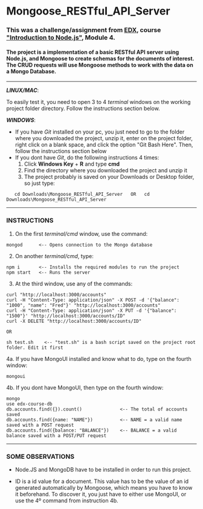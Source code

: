# Mongoose_RESTful_API_Server

### This was a challenge/assignment from [EDX](https://edx.org), course ["Introduction to Node.js"](https://www.edx.org/course/introduction-to-nodejs), Module 4. 

#### The project is a implementation of a basic RESTful API server using Node.js, and Mongoose to create schemas for the documents of interest. The CRUD requests will use Mongoose methods to work with the data on a Mongo Database.

- - - - 

___LINUX/MAC___:

To easily test it, you need to open 3 to 4 *terminal* windows on the working project folder directory. Follow the instructions section below.

___WINDOWS___:

  * If you have *Git* installed on your pc, you just need to go to the folder where you downloaded the project, unzip it, enter on the project folder, right click on a blank space, and click the option "Git Bash Here". Then, follow the instructions section below
  * If you dont have *Git*, do the following instructions 4 times:
     1. Click **Windows Key** + **R** and type **cmd**
     2. Find the directory where you downloaded the project and unzip it
     3. The project probably is saved on your Downloads or Desktop folder, so just type: 
 ```
    cd Downloads\Mongoose_RESTful_API_Server   OR   cd Downloads\Mongoose_RESTful_API_Server

 ``` 
    
- - - -

### INSTRUCTIONS

  1. On the first *terminal/cmd* window, use the command: 
  ```
  mongod      <-- Opens connection to the Mongo database
  ```
  2. On another *terminal/cmd*, type: 
  ```
  npm i       <-- Installs the required modules to run the project
  npm start   <-- Runs the server
  ```
  3. At the third window, use any of the commands:
  ```
  curl "http://localhost:3000/accounts"
  curl -H "Content-Type: application/json" -X POST -d '{"balance": "1000", "name": "Fred"}' "http://localhost:3000/accounts"
  curl -H "Content-Type: application/json" -X PUT -d '{"balance": "1500"}' "http://localhost:3000/accounts/ID"
  curl -X DELETE "http://localhost:3000/accounts/ID"
  
  OR
  
  sh test.sh    <-- "test.sh" is a bash script saved on the project root folder. Edit it first
  ```
  4a. If you have MongoUI installed and know what to do, type on the fourth window:
  ```
  mongoui
  ```
  4b. If you dont have MongoUI, then type on the fourth window:
  ```
  mongo
  use edx-course-db
  db.accounts.find({}).count()              <-- The total of accounts saved
  db.accounts.find({name: "NAME"})          <-- NAME = a valid name saved with a POST request
  db.accounts.find({balance: "BALANCE"})    <-- BALANCE = a valid balance saved with a POST/PUT request
  ```
    
- - - -    

### SOME OBSERVATIONS

* Node.JS and MongoDB have to be installed in order to run this project.

* ID is a id value for a document. This value has to be the value of an id generated automatically by Mongoose, which means you have to know it beforehand. To discover it, you just have to either use MongoUI, or use the 4º command from instruction 4b.
